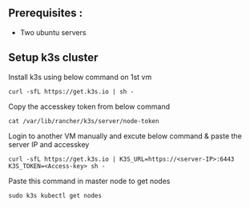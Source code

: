 ## **Prerequisites :**
- Two ubuntu servers 

## **Setup k3s cluster**
<p> Install k3s using below command on 1st vm </p>

```
curl -sfL https://get.k3s.io | sh -
```

<p> Copy the accesskey token from below command </p>

```
cat /var/lib/rancher/k3s/server/node-token
```
<p>Login to another VM manually and excute below command & paste the server IP and accesskey </p>

```
curl -sfL https://get.k3s.io | K3S_URL=https://<server-IP>:6443 K3S_TOKEN=<Access-key> sh -
```
<p> Paste this command in master node to get nodes </P>

```
sudo k3s kubectl get nodes
```

